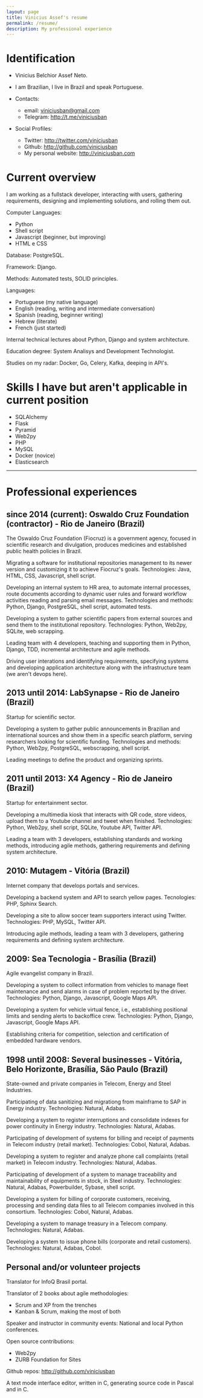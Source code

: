 ```yaml
---
layout: page
title: Vinicius Assef's resume
permalink: /resume/
description: My professional experience
---
```


# Identification

- Vinicius Belchior Assef Neto.

- I am Brazilian, I live in Brazil and speak Portuguese.

- Contacts:
  - email: viniciusban@gmail.com
  - Telegram: <http://t.me/viniciusban>

- Social Profiles:
  - Twitter: <http://twitter.com/viniciusban>
  - Github: <http://github.com/viniciusban>
  - My personal website: <http://viniciusban.com>


# Current overview

I am working as a fullstack developer, interacting with users, gathering
requirements, designing and implementing solutions, and rolling them out.

Computer Languages:

- Python
- Shell script
- Javascript (beginner, but improving)
- HTML e CSS

Database: PostgreSQL.

Framework: Django.

Methods: Automated tests, SOLID principles.

Languages:

- Portuguese (my native language)
- English (reading, writing and intermediate conversation)
- Spanish (reading, beginner writing)
- Hebrew (literate)
- French (just started)

Internal technical lectures about Python, Django and system architecture.

Education degree: System Analisys and Development Technologist.

Studies on my radar: Docker, Go, Celery, Kafka, deeping in API's.


# Skills I have but aren't applicable in current position

- SQLAlchemy
- Flask
- Pyramid
- Web2py
- PHP
- MySQL
- Docker (novice)
- Elasticsearch


---


# Professional experiences

## since 2014 (current): Oswaldo Cruz Foundation (contractor) - Rio de Janeiro (Brazil)

The Oswaldo Cruz Foundation (Fiocruz) is a government agency, focused in scientific research and divulgation, produces medicines and established public health policies in Brazil.

Migrating a software for institutional repositories management to its newer version and customizing it to achieve Fiocruz's goals. Technologies: Java, HTML, CSS, Javascript, shell script.

Developing an internal system to HR area, to automate internal processes, route documents according to dynamic user rules and forward workflow activities reading and parsing email messages. Technologies and methods: Python, Django, PostgreSQL, shell script, automated tests.

Developing a system to gather scientific papers from external sources and send them to the institutional repository. Technologies: Python, Web2py, SQLite, web scrapping.

Leading team with 4 developers, teaching and supporting them in Python, Django, TDD, incremental architecture and agile methods.

Driving user interations and identifying requirements, specifying systems and developing application architecture along with the infrastructure team (we aren't devops here).


## 2013 until 2014: LabSynapse - Rio de Janeiro (Brazil)

Startup for scientific sector.

Developing a system to gather public announcements in Brazilian and international sources and show them in a specific search platform, serving researchers looking for scientific funding. Technologies and methods: Python, Web2py, PostgreSQL, webscrapping, shell script.

Leading meetings to define the product and organizing sprints.


## 2011 until 2013: X4 Agency - Rio de Janeiro (Brazil)

Startup for entertainment sector.

Developing a multimedia kiosk that interacts with QR code, store videos, upload them to a Youtube channel and tweet when finished. Technologies: Python, Web2py, shell script, SQLite, Youtube API, Twitter API.

Leading a team with 3 developers, establishing standards and working methods, introducing agile methods, gathering requirements and defining system architecture.


## 2010: Mutagem - Vitória (Brazil)

Internet company that develops portals and services.

Developing a backend system and API to search yellow pages. Tecnologies: PHP, Sphinx Search.

Developing a site to allow soccer team supporters interact using Twitter. Technologies:  PHP, MySQL, Twitter API.

Introducing agile methods, leading a team with 3 developers, gathering requirements and defining system architecture.


## 2009: Sea Tecnologia - Brasília (Brazil)

Agile evangelist company in Brazil.

Developing a system to collect information from vehicles to manage fleet maintenance and send alarms in case of problem reported by the driver. Technologies: Python, Django, Javascript, Google Maps API.

Developing a system for vehicle virtual fence, i.e., establishing positional limits and sending alerts to backoffice crew. Technologies: Python, Django, Javascript, Google Maps API.

Establishing criteria for competition, selection and certification of embedded hardware vendors.


## 1998 until 2008: Several businesses - Vitória, Belo Horizonte, Brasília, São Paulo (Brazil)

State-owned and private companies in Telecom, Energy and Steel Industries.

Participating of data sanitizing and migrationg from mainframe to SAP in Energy industry. Technologies: Natural, Adabas.

Developing a system to register interruptions and consolidate indexes for power continuity in Energy industry. Technologies: Natural, Adabas.

Participating of development of systems for billing and receipt of payments in Telecom industry (retail market). Technologies: Cobol, Natural, Adabas.

Developing a system to register and analyze phone call complaints (retail market) in Telecom industry. Technologies: Natural, Adabas.

Participating of development of a system to manage traceability and maintainability of equipments in stock, in Steel industry. Technologies: Natural, Adabas, Powerbuilder, Sybase, shell script.

Developing a system for billing of corporate customers, receiving, processing and sending data files to all Telecom companies involved in this consortium. Technologies: Cobol, Natural, Adabas.

Developing a system to manage treasury in a Telecom company. Technologies: Natural, Adabas.

Developing a system to issue phone bills (corporate and retail customers). Technologies: Natural, Adabas, Cobol.


## Personal and/or volunteer projects

Translator for InfoQ Brasil portal.

Translator of 2 books about agile methodologies:

- Scrum and XP from the trenches
- Kanban & Scrum, making the most of both

Speaker and instructor in community events: National and local Python conferences.

Open source contributions:

- Web2py
- ZURB Foundation for Sites

Github repos: <http://github.com/viniciusban>

A text mode interface editor, written in C, generating source code in Pascal and in C.

